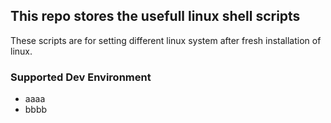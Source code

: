 ## This repo stores the usefull linux shell scripts 
These scripts are for setting different linux system after fresh installation of linux.

### Supported Dev Environment

* aaaa
* bbbb
